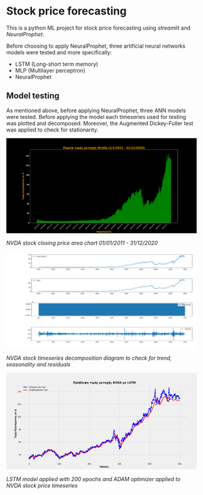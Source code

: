 # Stock price forecasting 

This is a python ML project for stock price forecasting using *streamlit* and *NeuralProphet*. 

Before choosing to apply NeuralProphet, three artificial neural networks models were tested and more specifically:

* LSTM (Long-short term memory)
* MLP (Multilayer perceptron)
* NeuralProphet

## Model testing

As mentioned above, before applying NeuralProphet, three ANN models were tested. Before applying the model each timeseries used for testing was plotted and decomposed. Moreover, the Augmented Dickey-Fuller test was applied to check for stationarity. 

![](https://github.com/stenikolaou/stock_price_forecasting/blob/master/images/area_chart.png)

*NVDA stock closing price area chart 01/01/2011 - 31/12/2020*

![](https://github.com/stenikolaou/stock_price_forecasting/blob/master/images/decompose.png)

*NVDA stock timeseries decomposition diagram to check for trend, seasonality and residuals*

![](https://github.com/stenikolaou/stock_price_forecasting/blob/master/images/lstm.png)

*LSTM model applied with 200 epochs and ADAM optimizer applied to NVDA stock price timeseries*


